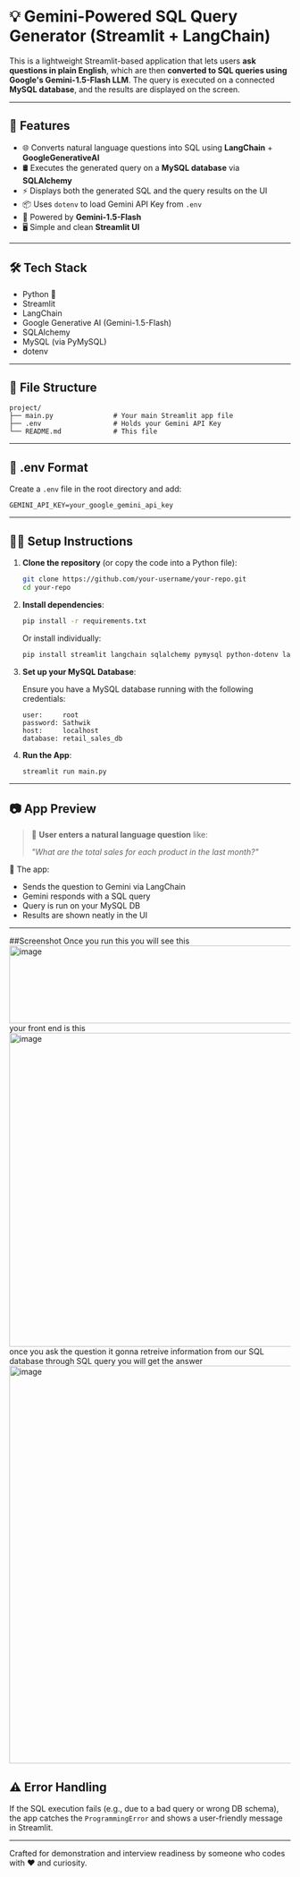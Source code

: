 # 💡 Gemini-Powered SQL Query Generator (Streamlit + LangChain)

This is a lightweight Streamlit-based application that lets users **ask questions in plain English**, which are then **converted to SQL queries using Google's Gemini-1.5-Flash LLM**. The query is executed on a connected **MySQL database**, and the results are displayed on the screen.

---

## 🚀 Features

- 🌐 Converts natural language questions into SQL using **LangChain** + **GoogleGenerativeAI**
- 🛢️ Executes the generated query on a **MySQL database** via **SQLAlchemy**
- ⚡ Displays both the generated SQL and the query results on the UI
- 📦 Uses `dotenv` to load Gemini API Key from `.env`
- 🧠 Powered by **Gemini-1.5-Flash**
- 🖥️ Simple and clean **Streamlit UI**

---

## 🛠️ Tech Stack

- Python 🐍
- Streamlit
- LangChain
- Google Generative AI (Gemini-1.5-Flash)
- SQLAlchemy
- MySQL (via PyMySQL)
- dotenv

---

## 📁 File Structure

```
project/
├── main.py               # Your main Streamlit app file
├── .env                  # Holds your Gemini API Key
└── README.md             # This file
```

---

## 🔑 .env Format

Create a `.env` file in the root directory and add:

```
GEMINI_API_KEY=your_google_gemini_api_key
```

---

## 🧑‍💻 Setup Instructions

1. **Clone the repository** (or copy the code into a Python file):

    ```bash
    git clone https://github.com/your-username/your-repo.git
    cd your-repo
    ```

2. **Install dependencies**:

    ```bash
    pip install -r requirements.txt
    ```

    Or install individually:

    ```bash
    pip install streamlit langchain sqlalchemy pymysql python-dotenv langchain-google-genai langchain-community
    ```

3. **Set up your MySQL Database**:

    Ensure you have a MySQL database running with the following credentials:

    ```
    user:     root
    password: Sathwik
    host:     localhost
    database: retail_sales_db
    ```

4. **Run the App**:

    ```bash
    streamlit run main.py
    ```

---

## 📷 App Preview

> 👤 **User enters a natural language question** like:
>  
> _"What are the total sales for each product in the last month?"_

🔁 The app:

- Sends the question to Gemini via LangChain
- Gemini responds with a SQL query
- Query is run on your MySQL DB
- Results are shown neatly in the UI

---
##Screenshot
Once you run this you will see this
<img width="778" height="139" alt="image" src="https://github.com/user-attachments/assets/b5dca2d4-3543-4af6-9dbb-70f6a3372c39" />
your front end is this
<img width="1174" height="561" alt="image" src="https://github.com/user-attachments/assets/2064ed9d-3b8d-4083-866a-206f2c2047a9" />
once you ask the question it gonna retreive information from our SQL database through SQL query you will get the answer
<img width="1270" height="711" alt="image" src="https://github.com/user-attachments/assets/02a7c907-089a-464c-84b3-0b3296a3c9ed" />



## ⚠️ Error Handling

If the SQL execution fails (e.g., due to a bad query or wrong DB schema), the app catches the `ProgrammingError` and shows a user-friendly message in Streamlit.

---


Crafted for demonstration and interview readiness by someone who codes with ❤️ and curiosity.
